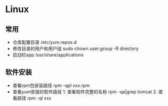 # Linux
## 常用
- 仓库配置目录 /etc/yum.repos.d
- 修改目录的用户和用户组 sudo chown user:group -R directory
- 启动栏app /usr/share/applications
## 软件安装
- 查看rpm包安装路径 rpm -qpl xxx.rpm
- 查看yum安装的软件路径 1. 查看软件完整的名称 rpm -qa|grep tomcat 2. 查看路径 rpm -ql xxx